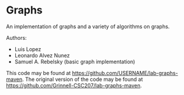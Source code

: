 # Graphs

An implementation of graphs and a variety of algorithms on graphs.

Authors:

* Luis Lopez
* Leonardo Alvez Nunez
* Samuel A. Rebelsky (basic graph implementation)

This code may be found at <https://github.com/USERNAME/lab-graphs-maven>.
The original version of the code may be found at <https://github.com/Grinnell-CSC207/lab-graphs-maven>.
